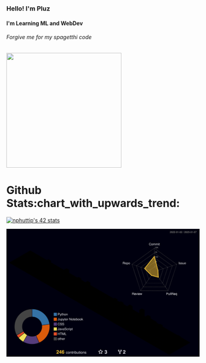 

<h3>Hello! I'm Pluz</h3>

<h4>I'm Learning ML and WebDev </h4>

<h6> Forgive me for my spagetthi code</h6>
<p>
  <a href="https://youtu.be/3ijkvUYwJhU">
    <img width=300 height=300 src=https://64.media.tumblr.com/ab966e78d2645042c6ac2c6be9a79da4/e468ec313ed2064e-4d/s400x600/0e9a7adf034e927b669c83eaa0820192c438db8e.gifv/>
  </a>
</p>

<h1>Github Stats:chart_with_upwards_trend:</h1>

<a href="https://github.com/JaeSeoKim/badge42"><img src="https://badge42.vercel.app/api/v2/cl9a1vfoe01040gkwzxgwkdv9/stats?cursusId=3&coalitionId=undefined" alt="nphuttip's 42 stats" /></a>

![](./profile-3d-contrib/profile-night-rainbow.svg)





